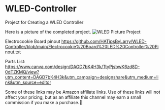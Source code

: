 # WLED-Controller

Project for Creating a WLED Controller

Here is a picture of the completed project.
![WLED Picture Project](https://github.com/HATipsByLarry/WLED-Controller/assets/49766850/45e97023-af6d-4c90-b62f-cd88125dec26)

Electrocookie Board pinout https://github.com/HATipsByLarry/WLED-Controller/blob/main/Electrocookie%20Board%20LED%20Controller%20Pinout.txt

Parts List: https://www.canva.com/design/DAGD7bK4H3k/TtyPjsbwK6zd8D-0dTZKMQ/view?utm_content=DAGD7bK4H3k&utm_campaign=designshare&utm_medium=link&utm_source=editor

Some of these links may be Amazon affiliate links. Use of these links will not affect your pricing, but as an affiliate this channel may earn a small commission if you make a purchase.💖
